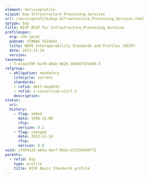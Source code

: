 ```yaml
---
element: Serviceprofile
nispid: bsp-Infrastructure_Processing_Services
url: /serviceprofile/bsp-Infrastructure_Processing_Services.html
sptype: bsp
title: NISP BSSP for Infrastructure_Processing_Services
profilespec:
  org: c3b-ipcat
  pubnum: STANAG 5524ed2
  title: NATO Interoperability Standards and Profiles (NISP)
  date: 2013-11-24
  version: 
taxonomy:
  - T-ecae370f-6af0-40de-9629-3b468757e5db-X
refgroup:
  - obligation: mandatory
    lifecycle: current
    standards: 
    - refid: dmtf-dsp0243
    - refid: x-consortium-x11r7.5
    description: 
status:
  uri: 
  history: 
    - flag: added
      date: 1998-12-08
      rfcp: 
      version: 0.1
    - flag: changed
      date: 2013-11-24
      rfcp: 
      version: 8.0
uuid: cf45412b-a65e-4acf-963e-e2725045df72
parents:
  - refid: bsp
    type: profile
    title: NISP Basic Standards profile
---
```

